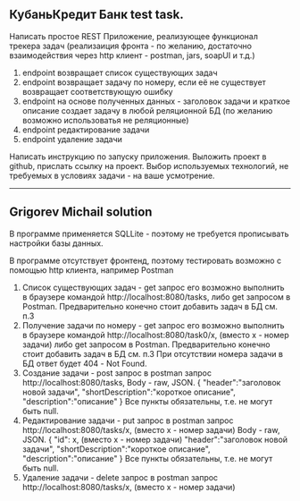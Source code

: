 КубаньКредит Банк test task.
--

Написать простое REST Приложение, реализующее функционал трекера задач (реализаиция фронта - по желанию, достаточно взаимодействия через http клиент - postman, jars, soapUI и т.д.)

1. endpoint возвращает список существующих задач
2. endpoint возвращает задачу по номеру, если её не существует возвращает соответствующую ошибку
3. endpoint на основе полученных данных - заголовок задачи и краткое описание создает задачу в любой реляционной БД (по желанию возможно использоватья не реляционные)
4. endpoint редактирование задачи
5. endpoint удаление задачи

Написать инструкцию по запуску приложения. Выложить проект в github, прислать ссылку на проект. Выбор используемых технологий, не требуемых в условиях задачи - на ваше усмотрение.

---
Grigorev Michail solution
--
В программе применяется SQLLite - поэтому не требуется прописывать настройки базы данных.

В программе отсутствует фронтенд, поэтому тестировать возможно с помощью http клиента, например Postman

1. Список существующих задач - get запрос его возможно выполнить в браузере командой http://localhost:8080/tasks, либо get запросом в Postman.
   Предварительно конечно стоит добавить задач в БД см. п.3
2. Получение задачи по номеру - get запрос его возможно выполнить в браузере командой http://localhost:8080/task0/x, (вместо x - номер задачи) либо get запросом в Postman.
   Предварительно конечно стоит добавить задач в БД см. п.3
   При отсутствии номера задачи в БД ответ будет 404 - Not Found.
3. Создание задачи - post запрос 
в postman запрос http://localhost:8080/tasks, 
Body - raw, JSON. 
   {
   "header":"заголовок новой задачи",
   "shortDescription":"короткое описание",
   "description":"описание"
   }
Все пункты обязательны, т.е. не могут быть null.
4. Редактирование задачи - put запрос
      в postman запрос http://localhost:8080/tasks/x, (вместо x - номер задачи)
      Body - raw, JSON.
      {
      "id": x, (вместо x - номер задачи)
      "header":"заголовок новой задачи",
      "shortDescription":"короткое описание",
      "description":"описание"
      }
      Все пункты обязательны, т.е. не могут быть null.
5. Удаление задачи - delete запрос
в postman запрос http://localhost:8080/tasks/x, (вместо x - номер задачи)

